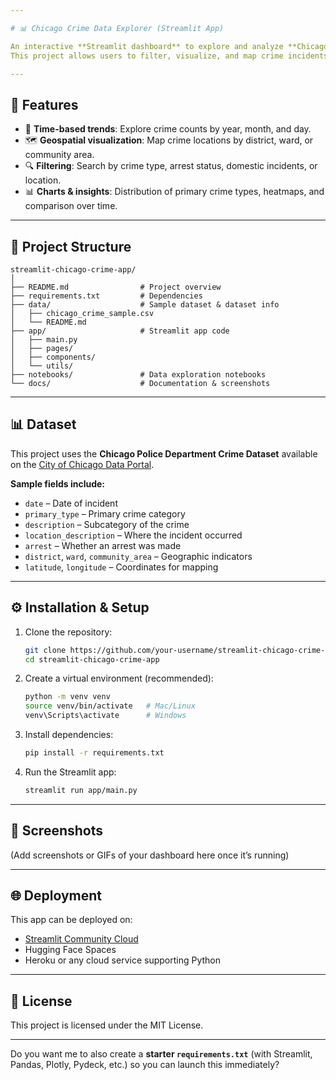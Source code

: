 ```yaml
---

# 📊 Chicago Crime Data Explorer (Streamlit App)

An interactive **Streamlit dashboard** to explore and analyze **Chicago crime data**.
This project allows users to filter, visualize, and map crime incidents by type, location, and time.

---
```


## 🚀 Features

* 📅 **Time-based trends**: Explore crime counts by year, month, and day.
* 🗺️ **Geospatial visualization**: Map crime locations by district, ward, or community area.
* 🔍 **Filtering**: Search by crime type, arrest status, domestic incidents, or location.
* 📊 **Charts & insights**: Distribution of primary crime types, heatmaps, and comparison over time.

---

## 📂 Project Structure

```
streamlit-chicago-crime-app/
│
├── README.md                # Project overview
├── requirements.txt         # Dependencies
├── data/                    # Sample dataset & dataset info
│   ├── chicago_crime_sample.csv
│   └── README.md
├── app/                     # Streamlit app code
│   ├── main.py
│   ├── pages/
│   ├── components/
│   └── utils/
├── notebooks/               # Data exploration notebooks
└── docs/                    # Documentation & screenshots
```

---

## 📊 Dataset

This project uses the **Chicago Police Department Crime Dataset** available on the [City of Chicago Data Portal](https://data.cityofchicago.org/Public-Safety/Crimes-2001-to-Present/ijzp-q8t2).

**Sample fields include:**

* `date` – Date of incident
* `primary_type` – Primary crime category
* `description` – Subcategory of the crime
* `location_description` – Where the incident occurred
* `arrest` – Whether an arrest was made
* `district`, `ward`, `community_area` – Geographic indicators
* `latitude`, `longitude` – Coordinates for mapping

---

## ⚙️ Installation & Setup

1. Clone the repository:

   ```bash
   git clone https://github.com/your-username/streamlit-chicago-crime-app.git
   cd streamlit-chicago-crime-app
   ```

2. Create a virtual environment (recommended):

   ```bash
   python -m venv venv
   source venv/bin/activate   # Mac/Linux
   venv\Scripts\activate      # Windows
   ```

3. Install dependencies:

   ```bash
   pip install -r requirements.txt
   ```

4. Run the Streamlit app:

   ```bash
   streamlit run app/main.py
   ```

---

## 📸 Screenshots

(Add screenshots or GIFs of your dashboard here once it’s running)

---

## 🌐 Deployment

This app can be deployed on:

* [Streamlit Community Cloud](https://streamlit.io/cloud)
* Hugging Face Spaces
* Heroku or any cloud service supporting Python

---

## 📜 License

This project is licensed under the MIT License.

---

Do you want me to also create a **starter `requirements.txt`** (with Streamlit, Pandas, Plotly, Pydeck, etc.) so you can launch this immediately?
